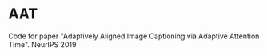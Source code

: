 # AAT
Code for paper "Adaptively Aligned Image Captioning via Adaptive Attention Time". NeurIPS 2019
